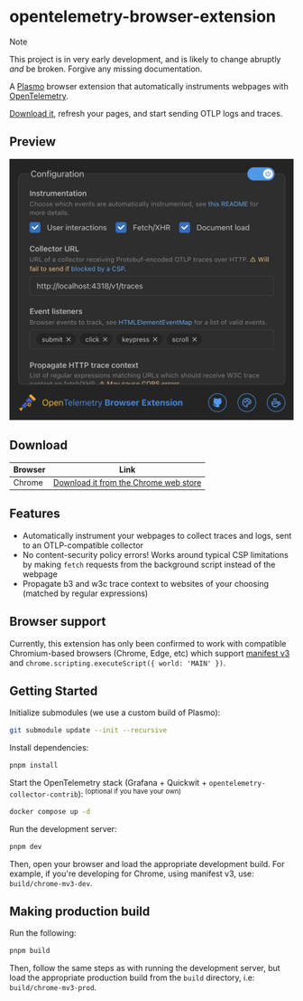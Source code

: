 # opentelemetry-browser-extension

> [!NOTE] 
> This project is in very early development, and is likely to change abruptly *and* be broken. Forgive any missing documentation.

A [Plasmo](https://docs.plasmo.com/) browser extension that automatically instruments webpages with [OpenTelemetry](https://opentelemetry.io/docs/what-is-opentelemetry/).

[Download it](https://chromewebstore.google.com/detail/opentelemetry-browser-ext/bgjeoaohfhbfabbfhbafjihbobjgniag), refresh your pages, and start sending OTLP logs and traces.

## Preview

<img src='./assets/store/popup.png' width='524' alt='An example view of the popup UI'/>

## Download

| Browser | Link |
|-|-|
|Chrome|[Download it from the Chrome web store](https://chromewebstore.google.com/detail/opentelemetry-browser-ext/bgjeoaohfhbfabbfhbafjihbobjgniag)|

## Features

* Automatically instrument your webpages to collect traces and logs, sent to an OTLP-compatible collector
* No content-security policy errors! Works around typical CSP limitations by making `fetch` requests from the background script instead of the webpage
* Propagate b3 and w3c trace context to websites of your choosing (matched by regular expressions)


## Browser support

Currently, this extension has only been confirmed to work with compatible Chromium-based browsers (Chrome, Edge, etc) which support [manifest v3](https://developer.chrome.com/docs/extensions/develop/migrate/what-is-mv3) and `chrome.scripting.executeScript({ world: 'MAIN' })`.

## Getting Started

Initialize submodules (we use a custom build of Plasmo):

```bash
git submodule update --init --recursive
```

Install dependencies:

```bash
pnpm install
```

Start the OpenTelemetry stack (Grafana + Quickwit + `opentelemetry-collector-contrib`):<sup> (optional if you have your own)</sup>
```bash
docker compose up -d
```

Run the development server:

```bash
pnpm dev
```

Then, open your browser and load the appropriate development build. For example, if you're developing for Chrome, using manifest v3, use: `build/chrome-mv3-dev`.

## Making production build

Run the following:

```bash
pnpm build
```

Then, follow the same steps as with running the development server, but load the appropriate production build from the `build` directory, i.e: `build/chrome-mv3-prod`.
